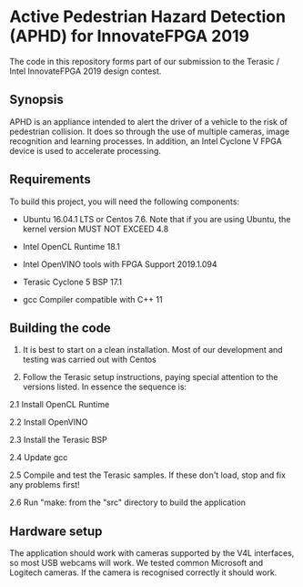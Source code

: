 # Active Pedestrian Hazard Detection (APHD) for InnovateFPGA 2019

The code in this repository forms part of our submission to the Terasic / Intel InnovateFPGA 2019 design contest.

## Synopsis

APHD is an appliance intended to alert the driver of a vehicle to the risk of pedestrian collision.  It does so through the use of multiple cameras, image recognition and learning processes.  In addition, an Intel Cyclone V FPGA device is used to accelerate processing.

## Requirements

To build this project, you will need the following components:

* Ubuntu 16.04.1 LTS or Centos 7.6.  Note that if you are using Ubuntu, the kernel version MUST NOT EXCEED 4.8

* Intel OpenCL Runtime 18.1

* Intel OpenVINO tools with FPGA Support 2019.1.094

* Terasic Cyclone 5 BSP 17.1

* gcc Compiler compatible with C++ 11

## Building the code

1.  It is best to start on a clean installation.  Most of our development and testing was carried out with Centos

2.  Follow the Terasic setup instructions, paying special attention to the versions listed.  In essence the sequence is:

2.1  Install OpenCL Runtime

2.2  Install OpenVINO

2.3  Install the Terasic BSP

2.4  Update gcc 

2.5  Compile and test the Terasic samples.  If these don't load, stop and fix any problems first!

2.6  Run "make: from the "src" directory to build the application

## Hardware setup

The application should work with cameras supported by the V4L interfaces, so most USB webcams will work.  We tested common Microsoft and Logitech cameras.  If the camera is recognised correctly it should work.

